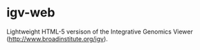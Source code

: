 igv-web
=======

Lightweight HTML-5 versison of the Integrative Genomics Viewer (http://www.broadinstitute.org/igv).

